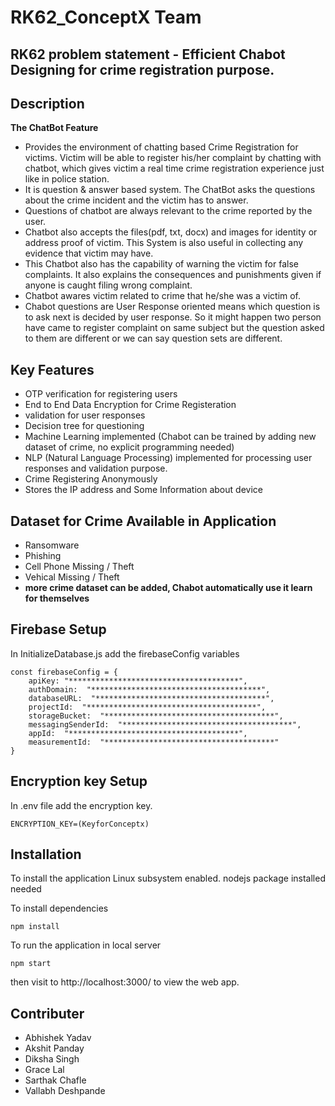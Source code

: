 # RK62_ConceptX Team
## RK62 problem statement - Efficient Chabot Designing for crime registration purpose.

## Description
**The ChatBot Feature**
- Provides the environment of chatting based Crime Registration for victims. Victim will be able to register his/her complaint by chatting with chatbot, which gives victim a real time crime registration experience just like in police station.  
- It is question & answer based system. The ChatBot asks the questions about the crime incident and the victim has to answer.
- Questions of chatbot are always relevant to the crime reported by the user.
- Chatbot also accepts the files(pdf, txt, docx) and images for identity or address proof of victim. This System is also useful in collecting any evidence that victim may have.
- This Chatbot also has the capability of warning the victim for false complaints. It also explains the consequences and punishments given if anyone is caught filing wrong complaint.   
- Chatbot awares victim related to crime that he/she was a victim of.
- Chabot questions are User Response oriented means which question is to ask next is decided by user response. So it might happen two person have came to register complaint on same subject  but the question asked to them  are different or we can say question sets are different.

## Key Features
- OTP verification for registering users
- End to End Data Encryption for Crime Registeration
- validation for user responses
- Decision tree for questioning
- Machine Learning implemented (Chabot can be trained by adding new dataset of crime, no explicit programming needed)
- NLP (Natural Language Processing) implemented for processing user responses and validation purpose.
- Crime Registering Anonymously
- Stores the IP address and Some Information about device

## Dataset for Crime Available in Application
- Ransomware
- Phishing
- Cell Phone Missing / Theft
- Vehical Missing / Theft
- **more crime dataset can be added, Chabot automatically use it learn for themselves** 

## Firebase Setup
In InitializeDatabase.js
add the firebaseConfig variables

```
const firebaseConfig = {
    apiKey: "**************************************",
    authDomain:  "**************************************",
    databaseURL:  "**************************************",
    projectId:  "**************************************",
    storageBucket:  "**************************************",
    messagingSenderId:  "**************************************",
    appId:  "**************************************",
    measurementId:  "**************************************"
}
```

## Encryption key Setup
In .env file
add the encryption key.
```
ENCRYPTION_KEY=(KeyforConceptx)
```

## Installation
To install the application Linux subsystem enabled. 
nodejs package installed needed

To install dependencies

`npm install`

To run the application in local server 

`npm start`

then visit to http://localhost:3000/ to view the web app.

## Contributer
- Abhishek Yadav
- Akshit Panday
- Diksha Singh
- Grace Lal
- Sarthak Chafle
- Vallabh Deshpande


